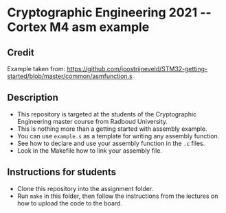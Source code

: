 # Cryptographic Engineering 2021 -- Cortex M4 asm example

## Credit
Example taken from: https://github.com/joostrijneveld/STM32-getting-started/blob/master/common/asmfunction.s

## Description
* This repository is targeted at the students of the Cryptographic Engineering master course from Radboud University.
* This is nothing more than a getting started with assembly example. 
* You can use `example.s` as a template for writing any assembly function.
* See how to declare and use your assembly function in the `.c` files.
* Look in the Makefile how to link your assembly file. 

## Instructions for students
* Clone this repository into the assignment folder. 
* Run `make` in this folder, then follow the instructions from the lectures on how to upload the code to the board.

